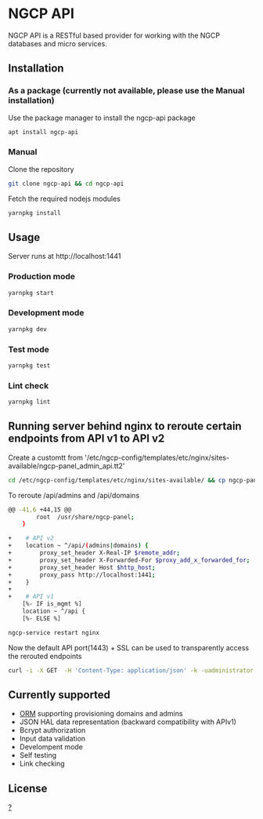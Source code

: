 # NGCP API

NGCP API is a RESTful based provider for working with the NGCP databases and micro services.

## Installation

### As a package (currently not available, please use the Manual installation)
Use the package manager to install the ngcp-api package

```bash
apt install ngcp-api
```

### Manual

Clone the repository

```bash
git clone ngcp-api && cd ngcp-api
```

Fetch the required nodejs modules

```bash
yarnpkg install
```

## Usage

Server runs at http://localhost:1441

### Production mode

```bash
yarnpkg start
```

### Development mode

```bash
yarnpkg dev
```

### Test mode

```bash
yarnpkg test
```

### Lint check

```bash
yarnpkg lint
```

## Running server behind nginx to reroute certain endpoints from API v1 to API v2

Create a customtt from '/etc/ngcp-config/templates/etc/nginx/sites-available/ngcp-panel_admin_api.tt2'

```bash
cd /etc/ngcp-config/templates/etc/nginx/sites-available/ && cp ngcp-panel_admin_api.tt2 ngcp-panel_admin_api.customtt.tt2
```

To reroute /api/admins and /api/domains

```bash
@@ -41,6 +44,15 @@
        root  /usr/share/ngcp-panel;
    }

+    # API v2
+    location ~ ^/api/(admins|domains) {
+        proxy_set_header X-Real-IP $remote_addr;
+        proxy_set_header X-Forwarded-For $proxy_add_x_forwarded_for;
+        proxy_set_header Host $http_host;
+        proxy_pass http://localhost:1441;
+    }
+
+    # API v1
    [%- IF is_mgmt %]
    location ~ ^/api {
    [%- ELSE %]
```

```bash
ngcp-service restart nginx
```

Now the default API port(1443) + SSL can be used to transparently access the rerouted endpoints

```bash
curl -i -X GET  -H 'Content-Type: application/json' -k -uadministrator:administrator 'https://10.30.40.109:1443/api/domains/'
```

## Currently supported

* [ORM](http://sequelize.org) supporting provisioning domains and admins
* JSON HAL data representation (backward compatibility with APIv1)
* Bcrypt authorization
* Input data validation
* Develompent mode
* Self testing
* Link checking

## License
[?]()
